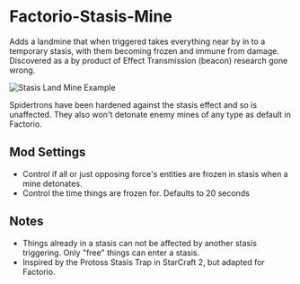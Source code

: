 # Factorio-Stasis-Mine
Adds a landmine that when triggered takes everything near by in to a temporary stasis, with them becoming frozen and immune from damage.
Discovered as a by product of Effect Transmission (beacon) research gone wrong.

![Stasis Land Mine Example](https://media.giphy.com/media/feaLga7G7lBaGcluQt/giphy.gif)

Spidertrons have been hardened against the stasis effect and so is unaffected. They also won't detonate enemy mines of any type as default in Factorio.


Mod Settings
-----------

- Control if all or just opposing force's entities are frozen in stasis when a mine detonates.
- Control the time things are frozen for. Defaults to 20 seconds


Notes
------

- Things already in a stasis can not be affected by another stasis triggering. Only "free" things can enter a stasis.
- Inspired by the Protoss Stasis Trap in StarCraft 2, but adapted for Factorio.